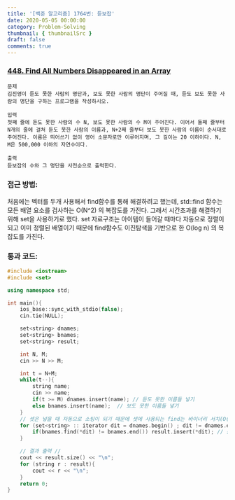 ```yaml
---
title: '[백준 알고리즘] 1764번: 듣보잡'
date: 2020-05-05 00:00:00
category: Problem-Solving
thumbnail: { thumbnailSrc }
draft: false
comments: true
---
```


### [448. Find All Numbers Disappeared in an Array](https://leetcode.com/problems/find-all-numbers-disappeared-in-an-array/)

```
문제
김진영이 듣도 못한 사람의 명단과, 보도 못한 사람의 명단이 주어질 때, 듣도 보도 못한 사람의 명단을 구하는 프로그램을 작성하시오.

입력
첫째 줄에 듣도 못한 사람의 수 N, 보도 못한 사람의 수 M이 주어진다. 이어서 둘째 줄부터 N개의 줄에 걸쳐 듣도 못한 사람의 이름과, N+2째 줄부터 보도 못한 사람의 이름이 순서대로 주어진다. 이름은 띄어쓰기 없이 영어 소문자로만 이루어지며, 그 길이는 20 이하이다. N, M은 500,000 이하의 자연수이다.

출력
듣보잡의 수와 그 명단을 사전순으로 출력한다.
```

### 접근 방법:

처음에는 벡터를 두개 사용해서 find함수를 통해 해결하려고 했는데, std::find 함수는 모든 배열 요소를 검사하는 O(N^2) 의 복잡도를 가진다. 그래서 시간초과를 해결하기 위해 set을 사용하기로 했다. set 자료구조는 아이템이 들어갈 때마다 자동으로 정렬이 되고 이미 정렬된 배열이기 때문에 find함수도 이진탐색을 기반으로 한 O(log n) 의 복잡도를 가진다.

### 통과 코드:

```cpp
#include <iostream>
#include <set>

using namespace std;

int main(){
    ios_base::sync_with_stdio(false);
    cin.tie(NULL);

    set<string> dnames;
    set<string> bnames;
    set<string> result;

    int N, M;
    cin >> N >> M;

    int t = N+M;
    while(t--){
        string name;
        cin >> name;
        if(t >= M) dnames.insert(name); // 듣도 못한 이름들 넣기
        else bnames.insert(name);  // 보도 못한 이름들 넣기
    }
    // 셋은 넣을 때 자동으로 소팅이 되기 때문에 셋에 사용되는 find는 바이너리 서치(O(log n))를 사용한다. 일반 std::find 는 모든 원소를 다 검사하기 떄문에 O(n^2).
    for (set<string> :: iterator dit = dnames.begin() ; dit != dnames.end() ; dit++){
        if(bnames.find(*dit) != bnames.end()) result.insert(*dit); // 듣고 못한 이름중에 보도 못한 이름에 이름이 있는지 확인하고 결과셋에 넣기
    }

    // 결과 출력 //
    cout << result.size() << "\n";
    for (string r : result){
        cout << r << "\n";
    }
    return 0;
}
```
